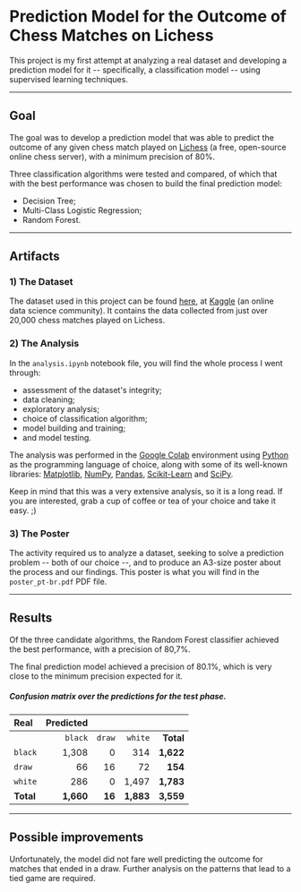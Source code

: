 # Prediction Model for the Outcome of Chess Matches on Lichess

This project is my first attempt at analyzing a real dataset and developing a prediction model for it -- specifically, a classification model -- using supervised learning techniques.

---

## Goal

The goal was to develop a prediction model that was able to predict the outcome of any given chess match played on [Lichess](https://lichess.org/) (a free, open-source online chess server), with a minimum precision of 80%.

Three classification algorithms were tested and compared, of which that with the best performance was chosen to build the final prediction model:

- Decision Tree;
- Multi-Class Logistic Regression;
- Random Forest.

---

## Artifacts

### 1) The Dataset

The dataset used in this project can be found [here](https://www.kaggle.com/datasnaek/chess), at [Kaggle](https://www.kaggle.com/) (an online data science community). It contains the data collected from just over 20,000 chess matches played on Lichess.

### 2) The Analysis

In the `analysis.ipynb` notebook file, you will find the whole process I went through:

- assessment of the dataset's integrity;
- data cleaning;
- exploratory analysis;
- choice of classification algorithm;
- model building and training;
- and model testing.

The analysis was performed in the [Google Colab](https://colab.research.google.com/) environment using [Python](https://www.python.org/) as the programming language of choice, along with some of its well-known libraries: [Matplotlib](https://matplotlib.org/), [NumPy](https://numpy.org/), [Pandas](https://pandas.pydata.org/), [Scikit-Learn](https://scikit-learn.org/) and [SciPy](https://www.scipy.org/).

Keep in mind that this was a very extensive analysis, so it is a long read. If you are interested, grab a cup of coffee or tea of your choice and take it easy. ;)

### 3) The Poster

The activity required us to analyze a dataset, seeking to solve a prediction problem -- both of our choice --, and to produce an A3-size poster about the process and our findings. This poster is what you will find in the `poster_pt-br.pdf` PDF file.

---

## Results

Of the three candidate algorithms, the Random Forest classifier achieved the best performance, with a precision of 80,7%.

The final prediction model achieved a precision of 80.1%, which is very close to the minimum precision expected for it.

##### Confusion matrix over the predictions for the test phase.

| Real      | Predicted      |             |               |            |
|:----------|---------------:|------------:|--------------:|-----------:|
|           | `black`        | `draw`      | `white`       | **Total**  |
| `black`   |          1,308 |           0 |           314 |  **1,622** |
| `draw`    |             66 |          16 |            72 |    **154** |
| `white`   |            286 |           0 |         1,497 |  **1,783** |
| **Total** |      **1,660** |      **16** |     **1,883** |  **3,559** |

---

## Possible improvements

Unfortunately, the model did not fare well predicting the outcome for matches that ended in a draw. Further analysis on the patterns that lead to a tied game are required.

